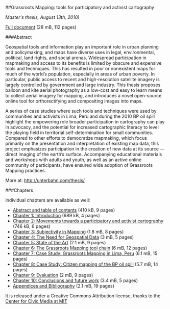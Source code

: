 ##Grassroots Mapping: tools for participatory and activist cartography

_Master's thesis, August 13th, 2010)_

[Full document](https://github.com/jywarren/grassroots-mapping/raw/master/thesis.pdf) (28 mB, 112 pages)

###Abstract

Geospatial tools and information play an important role in urban planning and policymaking, and maps have diverse uses in legal, environmental, political, land rights, and social arenas. Widespread participation in mapmaking and access to its benefits is limited by obscure and expensive tools and techniques. This has resulted in poor or nonexistent maps for much of the world’s population, especially in areas of urban poverty. In particular, public access to recent and high-resolution satellite imagery is largely controlled by government and large industry. This thesis proposes balloon and kite aerial photography as a low-cost and easy to learn means to collect aerial imagery for mapping, and introduces a novel open-source online tool for orthorectifying and compositing images into maps.

A series of case studies where such tools and techniques were used by communities and activists in Lima, Peru and during the 2010 BP oil spill highlight the empowering role broader participation in cartography can play in advocacy, and the potential for increased cartographic literacy to level the playing field in territorial self-determination for small communities. Compared to other efforts to democratize mapmaking, which focus primarily on the presentation and interpretation of existing map data, this project emphasizes participation in the creation of new data at its source — direct imaging of the earth’s surface. Accompanying educational materials and workshops with adults and youth, as well as an active online community of participants, have ensured wide adoption of Grassroots Mapping practices.

More at: http://unterbahn.com/thesis/

###Chapters

Individual chapters are available as well:

* [Abstract and table of contents](https://github.com/jywarren/grassroots-mapping/raw/master/chapters/grassroots-mapping-abstract-toc.pdf) (410 kB, 9 pages)
* [Chapter 1: Introduction](https://github.com/jywarren/grassroots-mapping/raw/master/chapters/grassroots-mapping-ch1-introduction.pdf) (689 kB, 4 pages)
* [Chapter 2: Movements towards a participatory and activist cartography](https://github.com/jywarren/grassroots-mapping/raw/master/chapters/grassroots-mapping-ch2-activist.pdf) (746 kB, 6 pages)
* [Chapter 3: Subjectivity in Mapping](https://github.com/jywarren/grassroots-mapping/raw/master/chapters/grassroots-mapping-ch3-subjectivity.pdf) (1.8 mB, 8 pages)
* [Chapter 4: The Need for Geospatial Data](https://github.com/jywarren/grassroots-mapping/raw/master/chapters/grassroots-mapping-ch4-need.pdf) (3 mB, 5 pages)
* [Chapter 5: State of the Art](https://github.com/jywarren/grassroots-mapping/raw/master/chapters/grassroots-mapping-ch5-state.pdf) (2.1 mB, 9 pages)
* [Chapter 6: The Grassroots Mapping tool chain](https://github.com/jywarren/grassroots-mapping/raw/master/chapters/grassroots-mapping-ch6-tools.pdf) (6 mB, 12 pages)
* [Chapter 7: Case Study: Grassroots Mapping in Lima, Peru](https://github.com/jywarren/grassroots-mapping/raw/master/chapters/grassroots-mapping-ch7-peru.pdf) (6.1 mB, 15 pages)
* [Chapter 8: Case Study: Citizen mapping of the BP oil spill](https://github.com/jywarren/grassroots-mapping/raw/master/chapters/grassroots-mapping-ch8-gulf.pdf) (5.7 mB, 14 pages)
* [Chapter 9: Evaluation](https://github.com/jywarren/grassroots-mapping/raw/master/chapters/grassroots-mapping-ch9-evaluation.pdf) (2 mB, 9 pages)
* [Chapter 10: Conclusions and future work](https://github.com/jywarren/grassroots-mapping/raw/master/chapters/grassroots-mapping-ch10-conclusion.pdf) (3.4 mB, 5 pages)
* [Appendices and Bibliography](https://github.com/jywarren/grassroots-mapping/raw/master/chapters/grassroots-mapping-appendix-bibliography.pdf) (2.1 mB, 19 pages)

It is released under a Creative Commons Attribution license, thanks to the [Center for Civic Media at MIT](http://civic.mit.edu)


